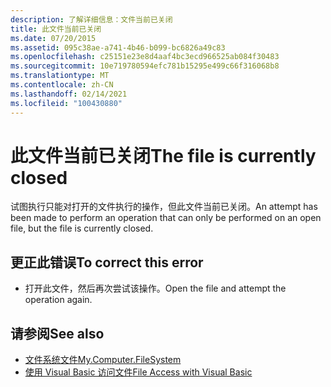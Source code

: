 ```yaml
---
description: 了解详细信息：文件当前已关闭
title: 此文件当前已关闭
ms.date: 07/20/2015
ms.assetid: 095c38ae-a741-4b46-b099-bc6826a49c83
ms.openlocfilehash: c25151e23e8d4aaf4bc3ecd966525ab084f30483
ms.sourcegitcommit: 10e719780594efc781b15295e499c66f316068b8
ms.translationtype: MT
ms.contentlocale: zh-CN
ms.lasthandoff: 02/14/2021
ms.locfileid: "100430880"
---
```

# <a name="the-file-is-currently-closed"></a><span data-ttu-id="a1224-103">此文件当前已关闭</span><span class="sxs-lookup"><span data-stu-id="a1224-103">The file is currently closed</span></span>

<span data-ttu-id="a1224-104">试图执行只能对打开的文件执行的操作，但此文件当前已关闭。</span><span class="sxs-lookup"><span data-stu-id="a1224-104">An attempt has been made to perform an operation that can only be performed on an open file, but the file is currently closed.</span></span>  
  
## <a name="to-correct-this-error"></a><span data-ttu-id="a1224-105">更正此错误</span><span class="sxs-lookup"><span data-stu-id="a1224-105">To correct this error</span></span>  
  
- <span data-ttu-id="a1224-106">打开此文件，然后再次尝试该操作。</span><span class="sxs-lookup"><span data-stu-id="a1224-106">Open the file and attempt the operation again.</span></span>  
  
## <a name="see-also"></a><span data-ttu-id="a1224-107">请参阅</span><span class="sxs-lookup"><span data-stu-id="a1224-107">See also</span></span>

- [<span data-ttu-id="a1224-108">文件系统文件</span><span class="sxs-lookup"><span data-stu-id="a1224-108">My.Computer.FileSystem</span></span>](xref:Microsoft.VisualBasic.FileIO.FileSystem)
- [<span data-ttu-id="a1224-109">使用 Visual Basic 访问文件</span><span class="sxs-lookup"><span data-stu-id="a1224-109">File Access with Visual Basic</span></span>](../developing-apps/programming/drives-directories-files/file-access.md)
